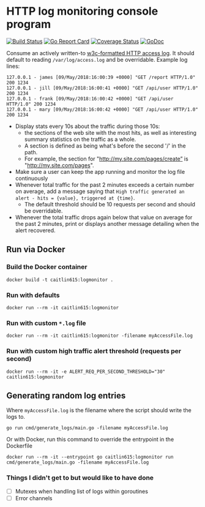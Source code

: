 # HTTP log monitoring console program

[![Build Status](https://travis-ci.org/caitlin615/logmonitor.svg?branch=master)](https://travis-ci.org/caitlin615/logmonitor)
[![Go Report Card](https://goreportcard.com/badge/github.com/caitlin615/logmonitor)](https://goreportcard.com/report/github.com/caitlin615/logmonitor)
[![Coverage Status](https://coveralls.io/repos/github/caitlin615/logmonitor/badge.svg?branch=master)](https://coveralls.io/github/caitlin615/logmonitor?branch=master)
[![GoDoc](https://godoc.org/github.com/caitlin615/logmonitor?status.svg)](https://godoc.org/github.com/caitlin615/logmonitor)


Consume an actively written-to [w3c-formatted HTTP access log](https://en.wikipedia.org/wiki/Common_Log_Format).
It should default to reading `/var/log/access.log` and be overridable.
Example log lines:

```
127.0.0.1 - james [09/May/2018:16:00:39 +0000] "GET /report HTTP/1.0" 200 1234
127.0.0.1 - jill [09/May/2018:16:00:41 +0000] "GET /api/user HTTP/1.0" 200 1234
127.0.0.1 - frank [09/May/2018:16:00:42 +0000] "GET /api/user HTTP/1.0" 200 1234
127.0.0.1 - mary [09/May/2018:16:00:42 +0000] "GET /api/user HTTP/1.0" 200 1234
```

* Display stats every 10s about the traffic during those 10s:
  * the sections of the web site with the most hits, as well as interesting summary statistics on the traffic as a whole.
  * A section is defined as being what's before the second '/' in the path.
  * For example, the section for "http://my.site.com/pages/create” is "http://my.site.com/pages".
* Make sure a user can keep the app running and monitor the log file continuously
* Whenever total traffic for the past 2 minutes exceeds a certain number on average, add a message saying that `High traffic generated an alert - hits = {value}, triggered at {time}`.
  * The default threshold should be 10 requests per second and should be overridable.
* Whenever the total traffic drops again below that value on average for the past 2 minutes, print or displays another message detailing when the alert recovered.

## Run via Docker

### Build the Docker container
```
docker build -t caitlin615:logmonitor .
```

### Run with defaults

```
docker run --rm -it caitlin615:logmonitor
```

### Run with custom `*.log` file

```
docker run --rm -it caitlin615:logmonitor -filename myAccessFile.log
```

### Run with custom high traffic alert threshold (requests per second)

```
docker run --rm -it -e ALERT_REQ_PER_SECOND_THRESHOLD="30" caitlin615:logmonitor
```

## Generating random log entries

Where `myAccessFile.log` is the filename where the script should write the logs to.

```
go run cmd/generate_logs/main.go -filename myAccessFile.log
```

Or with Docker, run this command to override the entrypoint in the Dockerfile

```
docker run --rm -it --entrypoint go caitlin615:logmonitor run cmd/generate_logs/main.go -filename myAccessFile.log
```

### Things I didn't get to but would like to have done
- [ ] Mutexes when handling list of logs within goroutines
- [ ] Error channels
